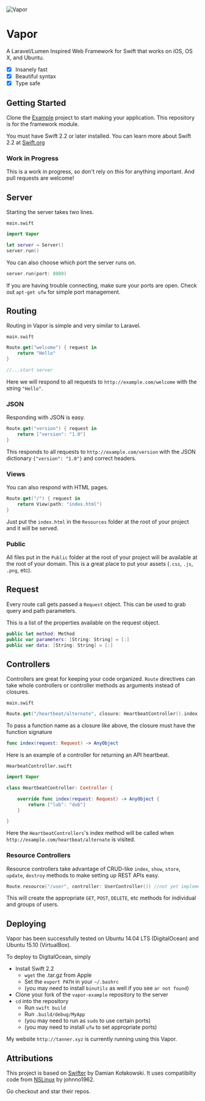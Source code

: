 ![Vapor](https://cloud.githubusercontent.com/assets/1342803/12457900/1825c70c-bf75-11e5-9080-989345fa43e2.png)

# Vapor

A Laravel/Lumen Inspired Web Framework for Swift that works on iOS, OS X, and Ubuntu.

- [x] Insanely fast
- [x] Beautiful syntax
- [x] Type safe

## Getting Started

Clone the [Example](https://github.com/tannernelson/vapor-example) project to start making your application. This repository is for the framework module.

You must have Swift 2.2 or later installed. You can learn more about Swift 2.2 at [Swift.org](http://swift.org)

### Work in Progress

This is a work in progress, so don't rely on this for anything important. And pull requests are welcome!

## Server

Starting the server takes two lines.

`main.swift`
```swift
import Vapor

let server = Server()
server.run()
```

You can also choose which port the server runs on.

```swift
server.run(port: 8080)
```

If you are having trouble connecting, make sure your ports are open. Check out `apt-get ufw` for simple port management.

## Routing

Routing in Vapor is simple and very similar to Laravel.

`main.swift`
```swift
Route.get("welcome") { request in
	return "Hello"
}

//...start server
```

Here we will respond to all requests to `http://example.com/welcome` with the string `"Hello"`. 

### JSON

Responding with JSON is easy.

```swift
Route.get("version") { request in
	return ["version": "1.0"]
}
```

This responds to all requests to `http://example.com/version` with the JSON dictionary `{"version": "1.0"}` and correct headers.

### Views

You can also respond with HTML pages.

```swift
Route.get("/") { request in
	return View(path: "index.html")
}
```

Just put the `index.html` in the `Resources` folder at the root of your project and it will be served.

### Public

All files put in the `Public` folder at the root of your project will be available at the root of your domain. This is a great place to put your assets (`.css`, `.js`, `.png`, etc).

## Request

Every route call gets passed a `Request` object. This can be used to grab query and path parameters.

This is a list of the properties available on the request object.

```swift
public let method: Method
public var parameters: [String: String] = [:]
public var data: [String: String] = [:]
```

## Controllers

Controllers are great for keeping your code organized. `Route` directives can take whole controllers or controller methods as arguments instead of closures.

`main.swift`
```swift
Route.get("/heartbeat/alternate", closure: HeartbeatController().index)
```

To pass a function name as a closure like above, the closure must have the function signature 

```swift
func index(request: Request) -> AnyObject
```

Here is an example of a controller for returning an API heartbeat.

`HearbeatController.swift`
```swift
import Vapor

class HeartbeatController: Controller {

	override func index(request: Request) -> AnyObject {
		return ["lub": "dub"]
	}

}
```

Here the `HeartbeatControllers`'s index method will be called when `http://example.com/heartbeat/alternate` is visited.

### Resource Controllers

Resource controllers take advantage of CRUD-like `index`, `show`, `store`, `update`, `destroy` methods to make setting up REST APIs easy.

```swift
Route.resource("/user", controller: UserController()) //not yet implemented
```

This will create the appropriate `GET`, `POST`, `DELETE`, etc methods for individual and groups of users. 

## Deploying

Vapor has been successfully tested on Ubuntu 14.04 LTS (DigitalOcean) and Ubuntu 15.10 (VirtualBox). 

To deploy to DigitalOcean, simply 

- Install Swift 2.2
	- `wget` the .tar.gz from Apple
	- Set the `export PATH` in your `~/.bashrc`
	- (you may need to install `binutils` as well if you see `ar not found`)
- Clone your fork of the `vapor-example` repository to the server
- `cd` into the repository
	- Run `swift build`
	- Run `.build/debug/MyApp`
	- (you may need to run as `sudo` to use certain ports)
	- (you may need to install `ufw` to set appropriate ports)

My website `http://tanner.xyz` is currently running using this Vapor.

## Attributions

This project is based on [Swifter](https://github.com/glock45/swifter) by Damian Kołakowski. It uses compatibilty code from [NSLinux](https://github.com/johnno1962/NSLinux) by johnno1962.

Go checkout and star their repos.
